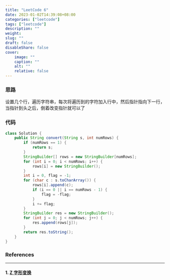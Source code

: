 ```yaml
---
title: "LeetCode 6"
date: 2023-01-02T14:39:08+08:00
categories: ["leetcode"]
tags: ["leetcode"]
description: ""
weight:
slug: ""
draft: false
disableShare: false
cover:
    image: ""
    caption: ""
    alt: ""
    relative: false
---
```


### 思路

设置几个行，遍历字符串，每次将遍历到的字符加入行中，然后指针指向下一行，当指针到头之后，倒着改变指针就可以了

### 代码

```java
class Solution {
    public String convert(String s, int numRows) {
        if (numRows == 1) {
            return s;
        }
        StringBuilder[] rows = new StringBuilder[numRows];
        for (int i = 0; i < numRows; i++) {
            rows[i] = new StringBuilder();
        }
        int i = 0, flag = -1;
        for (char c : s.toCharArray()) {
            rows[i].append(c);
            if (i == 0 || i == numRows - 1) {
                flag = -flag;
            }
            i += flag;
        }
        StringBuilder res = new StringBuilder();
        for (int j = 0; j < numRows; j++) {
            res.append(rows[j]);
        }
        return res.toString();
    }
}
```

### References

---

#### 1. [Z 字形变换](https://leetcode.cn/problems/zigzag-conversion/)
